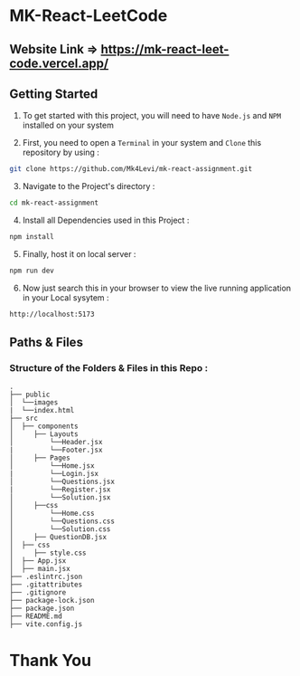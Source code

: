 # MK-React-LeetCode

## Website Link => https://mk-react-leet-code.vercel.app/

<h2>Getting Started</h2>

1. To get started with this project, you will need to have `Node.js` and `NPM` installed on your system

2. First, you need to open a `Terminal` in your system and `Clone` this repository by using :

```bash
git clone https://github.com/Mk4Levi/mk-react-assignment.git
```

3. Navigate to the Project's directory :

```bash
cd mk-react-assignment
```

4. Install all Dependencies used in this Project :

```bash
npm install
```

5. Finally, host it on local server :

```bash
npm run dev
```

6. Now just search this in your browser to view the live running application in your Local sysytem :

```bash
http://localhost:5173
```

<h2>Paths & Files</h2>

### Structure of the Folders & Files in this Repo :

```text
.
├── public
│  └──images
|  └──index.html
├── src
│  ├── components
│     ├── Layouts
│         └──Header.jsx
|         └──Footer.jsx
│     ├── Pages
│         └──Home.jsx
|         └──Login.jsx
│         └──Questions.jsx
|         └──Register.jsx
│         └──Solution.jsx
│     ├──css
│         └──Home.css
│         └──Questions.css
│         └──Solution.css
│     ├── QuestionDB.jsx
│  ├── css
│     ├── style.css
│  ├── App.jsx
│  ├── main.jsx
├── .eslintrc.json
├── .gitattributes
├── .gitignore
├── package-lock.json
├── package.json
├── README.md
├── vite.config.js
```

# Thank You



